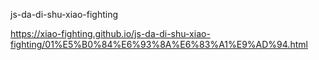 js-da-di-shu-xiao-fighting

https://xiao-fighting.github.io/js-da-di-shu-xiao-fighting/01%E5%B0%84%E6%93%8A%E6%83%A1%E9%AD%94.html

